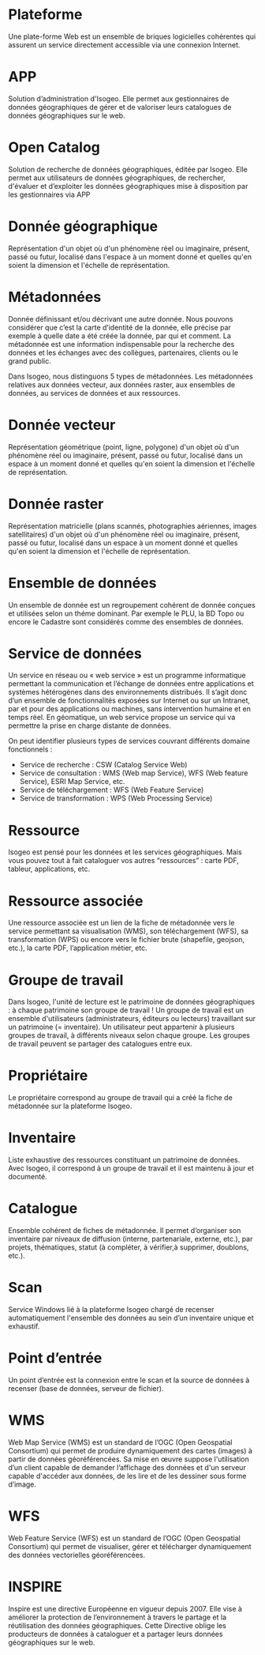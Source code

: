 # Plateforme
Une plate-forme Web est un ensemble de briques logicielles cohérentes qui assurent un service directement accessible via une connexion Internet.

# APP
Solution d’administration d'Isogeo. Elle permet aux gestionnaires de données géographiques de gérer et de valoriser leurs catalogues de données géographiques sur le web.

# Open Catalog
Solution de recherche de données géographiques, éditée par Isogeo. Elle permet aux utilisateurs de données géographiques, de rechercher, d'évaluer et d’exploiter les données géographiques mise à disposition par les gestionnaires via APP

# Donnée géographique
Représentation d'un objet où d'un phénomène réel ou imaginaire, présent, passé ou futur, localisé dans l'espace à un moment donné et quelles qu'en soient la dimension et l'échelle de représentation.

# Métadonnées
Donnée définissant et/ou décrivant une autre donnée. Nous pouvons considérer que c’est la carte d’identité de la donnée, elle précise par exemple à quelle date a été créée la donnée, par qui et comment. La métadonnée est une information indispensable pour la recherche des données et les échanges avec des collègues, partenaires, clients ou le grand public.

Dans Isogeo, nous distinguons 5 types de métadonnées. Les métadonnées relatives aux données vecteur, aux données raster, aux ensembles de données, au services de données et aux ressources.

# Donnée vecteur
Représentation géométrique (point, ligne, polygone) d'un objet où d'un phénomène réel ou imaginaire, présent, passé ou futur, localisé dans un espace à un moment donné et quelles qu'en soient la dimension et l'échelle de représentation.

# Donnée raster
Représentation matricielle (plans scannés, photographies aériennes, images satellitaires) d'un objet où d'un phénomène réel ou imaginaire, présent, passé ou futur, localisé dans un espace à un moment donné et quelles qu'en soient la dimension et l'échelle de représentation.

# Ensemble de données
Un ensemble de donnée est un regroupement cohérent de donnée conçues et utilisées selon un théme dominant. Par exemple le PLU, la BD Topo ou encore le Cadastre sont considérés comme des ensembles de données.

# Service de données
Un service en réseau ou « web service » est un programme informatique permettant la communication et l’échange de données entre applications et systèmes hétérogènes dans des environnements distribués. Il s’agit donc d’un ensemble de fonctionnalités exposées sur Internet ou sur un Intranet, par et pour des applications ou machines, sans intervention humaine et en temps réel. En géomatique, un web service propose un service qui va permettre la prise en charge distante de données.

On peut identifier plusieurs types de services couvrant différents domaine fonctionnels :

* Service de recherche : CSW (Catalog Service Web)
* Service de consultation : WMS (Web map Service), WFS (Web feature Service), ESRI Map Service, etc.
* Service de téléchargement : WFS (Web Feature Service)
* Service de transformation : WPS (Web Processing Service)

# Ressource
Isogeo est pensé pour les données et les services géographiques. Mais vous pouvez tout à fait cataloguer vos autres “ressources” : carte PDF, tableur, applications, etc.

# Ressource associée
Une ressource associée est un lien de la fiche de métadonnée vers le service permettant sa visualisation (WMS), son téléchargement (WFS), sa transformation (WPS) ou encore vers le fichier brute (shapefile, geojson, etc.), la carte PDF, l’application métier, etc.

# Groupe de travail
Dans Isogeo, l'unité de lecture est le patrimoine de données géographiques : à chaque patrimoine son groupe de travail ! Un groupe de travail est un ensemble d'utilisateurs (administrateurs, éditeurs ou lecteurs) travaillant sur un patrimoine (= inventaire). Un utilisateur peut appartenir à plusieurs groupes de travail, à différents niveaux selon chaque groupe. Les groupes de travail peuvent se partager des catalogues entre eux.

# Propriétaire
Le propriétaire correspond au groupe de travail qui a créé la fiche de métadonnée sur la plateforme Isogeo.

# Inventaire
Liste exhaustive des ressources constituant un patrimoine de données. Avec Isogeo, il correspond à un groupe de travail et il est maintenu à jour et documenté.

# Catalogue
Ensemble cohérent de fiches de métadonnée. Il permet d’organiser son inventaire par niveaux de diffusion (interne, partenariale, externe, etc.), par projets, thématiques, statut (à compléter, à vérifier,à supprimer, doublons, etc.).

# Scan
Service Windows lié à la plateforme Isogeo chargé de recenser automatiquement l'ensemble des données au sein d’un inventaire unique et exhaustif.

# Point d’entrée
Un point d’entrée est la connexion entre le scan et la source de données à recenser (base de données, serveur de fichier).

# WMS
Web Map Service (WMS) est un standard de l’OGC (Open Geospatial Consortium) qui permet de produire dynamiquement des cartes (images) à partir de données géoréférencées. Sa mise en œuvre suppose l'utilisation d’un client capable de demander l’affichage des données et d'un serveur capable d'accéder aux données, de les lire et de les dessiner sous forme d’image.

# WFS
Web Feature Service (WFS) est un standard de l’OGC (Open Geospatial Consortium) qui permet de visualiser, gérer et télécharger dynamiquement des données vectorielles géoréférencées.

# INSPIRE
Inspire est une directive Européenne en vigueur depuis 2007. Elle vise à améliorer la protection de l’environnement à travers le partage et la réutilisation des données géographiques. Cette Directive oblige les producteurs de données à cataloguer et a partager leurs données géographiques sur le web.
